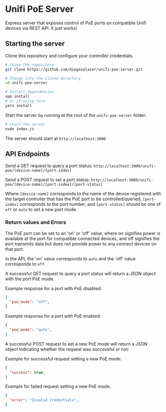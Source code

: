 # Unifi PoE Server

Express server that exposes control of PoE ports on compatible Unifi devices via REST API.
It just works!

## Starting the server

Clone this repository and configure your controller credentials.

```bash
# Clone the repository
git clone https://github.com/diogosalazar/unifi-poe-server.git

# Change into the cloned directory
cd unifi-poe-server

# Install dependencies
npm install
# or if using Yarn
yarn install
```

Start the server by running at the root of the `unifi-poe-server` folder:

```bash
# start the server
node index.js
```
The server should start at `http://localhost:3000`.

## API Endpoints

Send a GET request to query a port status: `http://localhost:3000/unifi-poe/[device-name]/[port-index]`

Send a POST request to set a port status: `http://localhost:3000/unifi-poe/[device-name]/[port-index]/[port-status]`

Where `[device-name]` corresponds to the name of the device registered with the target controller that has the PoE port to be controlled/queried, `[port-index]` corresponds to the port number, and `[port-status]` should be one of `off` or `auto` to set a new port mode.

### Return values and Errors

The PoE port can be set to an 'on' or 'off' value, where on signifies power is available at the port for compatible connected devices, and off signifies the port transmits data but does not provide power to any connect devices on that port.

In the API, the 'on' value corresponds to `auto` and the 'off' value corresponds to `off`.

A successful GET request to query a port status will return a JSON object with the port PoE mode.

Example response for a port with PoE disabled:
```json
{
  "poe_mode": "off",
}
```

Example response for a port with PoE enabled:
```json
{
  "poe_mode": "auto",
}
```

A successful POST request to set a new PoE mode will return a JSON object indicating whether the request was successful or not:

Example for successful request setting a new PoE mode:
```json
{
  "success": true,
}
```

Example for failed request setting a new PoE mode:
```json
{
  "error": "Invalid credentials",
}
```
